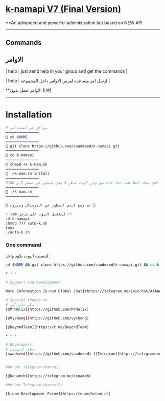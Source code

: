# [k-namapi V7 (Final Version)](https://telegram.me/saad7m)

**An advanced and powerful administration bot based on NEW API


* * *

## Commands
## الاوامر
| help | just send help in your group and get the commands |

| help | ارسل امر مساعده لعرض الاوامر داخل المجموعه |

**الاوامر تعمل بدون [!/#]

* * *

# Installation
```sh
# مع كل امر اضغط انتر.
➖➖➖➖➖➖➖➖➖➖➖➖
🔹 cd $HOME
➖➖➖➖➖➖➖➖➖➖➖➖
🔹 git clone https://github.com/saadmzed/k-namapi.git
➖➖➖➖➖➖➖➖➖➖➖➖
🔹 cd k-namapi
➖➖➖➖➖➖➖➖➖➖➖➖
🔹 chmod +x k-nam.sh
➖➖➖➖➖➖➖➖➖➖➖➖
🔹 ./k-nam.sh install
➖➖➖➖➖➖➖➖➖➖➖➖
#ضع توكن البوت سطر 3 ايدي المطور في سطر 5 و 186 bot.lua ملف bot افتح مجلد 
➖➖➖➖➖➖➖➖➖➖➖➖
🔹 ./k-nam.sh 
➖➖➖➖➖➖➖➖➖➖➖➖

💎 ثم وضع ايدي المطور في الترمنال ومبروك 💎

💡 vps لتشغيل البوت على سرفر 💡:
cd k-namapi
chmod 777 auto-k.sh
tmux
./auto-k.sh
```
### One command
لتنصيب البوت بكود واحد  :
```sh
cd $HOME && git clone https://github.com/saadmzed/k-namapi.git && cd k-namapi && chmod +x k-nam.sh && ./k-nam.sh install && ./k-nam.sh

* * *

# Support and Development

More information [k-nam Global Chat](https://telegram.me/joinchat/AAAAAD25mIzUH_IQvF8HsQ) كروب الدعم 

# Special thanks to
# شكر خاص الى 
[@MrHalix](https://github.com/MrHalix)

[@Vysheng](https://github.com/vysheng)

[@BeyondTeam](https://t.me/BeyondTeam)

* * *

# Developers!
# مطور السورس
[saadmzed](https://github.com/saadmzed) ([Telegram](https://telegram.me/saad7m))


### Our Telegram channel:

[@kenamch](https://telegram.me/kenamch)

### Our Telegram channel2:

[k-nam Development Forum](https:/te.me/kenam_ch)

